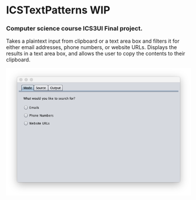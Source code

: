 # ICSTextPatterns WIP
### Computer science course ICS3UI Final project.

Takes a plaintext input from clipboard or a text area box and filters it for either email addresses, phone numbers, or website URLs. Displays the results in a text area box, and allows the user to copy the contents to their clipboard.

![alt tag](https://raw.githubusercontent.com/calumptrck/ICSTextPatterns/master/Images/ICS.png)
